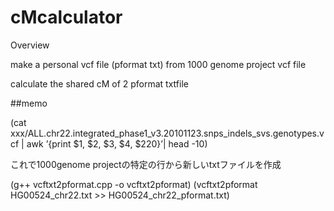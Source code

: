 cMcalculator
====
Overview

make a personal vcf file (pformat txt) from 1000 genome project vcf file

calculate the shared cM of 2 pformat txtfile


##memo

(cat xxx/ALL.chr22.integrated_phase1_v3.20101123.snps_indels_svs.genotypes.vcf | awk ’{print $1, $2, $3, $4, $220}’| head -10)

これで1000genome projectの特定の行から新しいtxtファイルを作成

(g++ vcftxt2pformat.cpp -o vcftxt2pformat)
(vcftxt2pformat HG00524_chr22.txt >> HG00524_chr22_pformat.txt)
